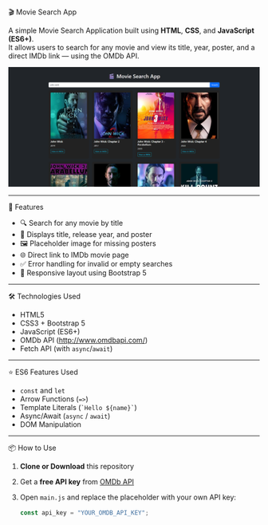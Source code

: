 🎬 Movie Search App

A simple  Movie Search Application built using **HTML**, **CSS**, and **JavaScript (ES6+)**.  
It allows users to search for any movie and view its title, year, poster, and a direct IMDb link — using the OMDb API.

![Screenshot](screenshot.png) <!-- Replace with your actual screenshot file name -->

---

🚀 Features

- 🔍 Search for any movie by title  
- 🎥 Displays title, release year, and poster  
- 🖼️ Placeholder image for missing posters  
- 🌐 Direct link to IMDb movie page  
- ✅ Error handling for invalid or empty searches  
- 📱 Responsive layout using Bootstrap 5

---

🛠️ Technologies Used

- HTML5
- CSS3 + Bootstrap 5
- JavaScript (ES6+)
- OMDb API (http://www.omdbapi.com/)
- Fetch API (with `async`/`await`)

---

⭐ ES6 Features Used

- `const` and `let`
- Arrow Functions (`=>`)
- Template Literals (`` `Hello ${name}` ``)
- Async/Await (`async` / `await`)
- DOM Manipulation

---

📦 How to Use

1. **Clone or Download** this repository  
2. Get a **free API key** from [OMDb API](https://www.omdbapi.com/apikey.aspx)  
3. Open `main.js` and replace the placeholder with your own API key:

   ```js
   const api_key = "YOUR_OMDB_API_KEY";
